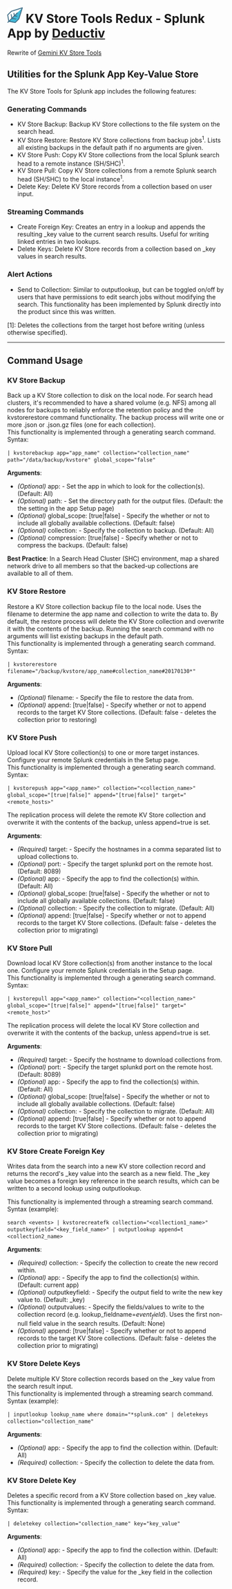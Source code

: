 # ![App icon](static/appIcon.png) KV Store Tools Redux - Splunk App by [Deductiv](https://www.deductiv.net/)  
Rewrite of [Gemini KV Store Tools](https://splunkbase.splunk.com/app/3536/)

## Utilities for the Splunk App Key-Value Store

The KV Store Tools for Splunk app includes the following features:
### Generating Commands  
- KV Store Backup: Backup KV Store collections to the file system on the search head.  
- KV Store Restore: Restore KV Store collections from backup jobs<sup>1</sup>.  Lists all existing backups in the default path if no arguments are given.
- KV Store Push: Copy KV Store collections from the local Splunk search head to a remote instance (SH/SHC)<sup>1</sup>.  
- KV Store Pull: Copy KV Store collections from a remote Splunk search head (SH/SHC) to the local instance<sup>1</sup>.  
- Delete Key: Delete KV Store records from a collection based on user input.  
### Streaming Commands
- Create Foreign Key: Creates an entry in a lookup and appends the resulting _key value to the current search results.  Useful for writing linked entries in two lookups.  
- Delete Keys: Delete KV Store records from a collection based on _key values in search results.  
### Alert Actions
- Send to Collection: Similar to outputlookup, but can be toggled on/off by users that have permissions to edit search jobs without modifying the search. This functionality has been implemented by Splunk directly into the product since this was written.  

[1]: Deletes the collections from the target host before writing (unless otherwise specified).  

* * *  
## Command Usage  

### KV Store Backup  
Back up a KV Store collection to disk on the local node.  For search head clusters, it's recommended to have a shared volume (e.g. NFS) among all nodes for backups to reliably enforce the retention policy and the kvstorerestore command functionality.  The backup process will write one or more .json or .json.gz files (one for each collection).  
This functionality is implemented through a generating search command.  Syntax:  

    | kvstorebackup app="app_name" collection="collection_name" path="/data/backup/kvstore" global_scope="false"  

**Arguments**:

- *(Optional)* app: <string> - Set the app in which to look for the collection(s).  (Default: All)
- *(Optional)* path: <string> - Set the directory path for the output files. (Default: the the setting in the app Setup page)
- *(Optional)* global_scope: [true|false] - Specify the whether or not to include all globally available collections. (Default: false)
- *(Optional)* collection: <string> - Specify the collection to backup. (Default: All)
- *(Optional)* compression: [true|false] - Specify whether or not to compress the backups. (Default: false)

**Best Practice**: In a Search Head Cluster (SHC) environment, map a shared network drive to all members so that the backed-up collections are available to all of them.

### KV Store Restore  
Restore a KV Store collection backup file to the local node.  Uses the filename to determine the app name and collection to write the data to.  By default, the restore process will delete the KV Store collection and overwrite it with the contents of the backup.  Running the search command with no arguments will list existing backups in the default path.  
This functionality is implemented through a generating search command.  Syntax:  

    | kvstorerestore filename="/backup/kvstore/app_name#collection_name#20170130*"  

**Arguments**:

- *(Optional)* filename: <string> - Specify the file to restore the data from.
- *(Optional)* append: [true|false] - Specify whether or not to append records to the target KV Store collections. (Default: false - deletes the collection prior to restoring)

### KV Store Push  
Upload local KV Store collection(s) to one or more target instances.  Configure your remote Splunk credentials in the Setup page.  
This functionality is implemented through a generating search command.  Syntax:  

    | kvstorepush app="<app_name>" collection="<collection_name>" global_scope="[true|false]" append="[true|false]" target="<remote_hosts>"  

The replication process will delete the remote KV Store collection and overwrite it with the contents of the backup, unless append=true is set.

**Arguments**:

- *(Required)* target: <string> - Specify the hostnames in a comma separated list to upload collections to.
- *(Optional)* port: <integer> - Specify the target splunkd port on the remote host. (Default: 8089)
- *(Optional)* app: <string> - Specify the app to find the collection(s) within. (Default: All)
- *(Optional)* global_scope: [true|false] - Specify the whether or not to include all globally available collections. (Default: false)
- *(Optional)* collection: <string> - Specify the collection to migrate. (Default: All)
- *(Optional)* append: [true|false] - Specify whether or not to append records to the target KV Store collections. (Default: false - deletes the collection prior to migrating)

### KV Store Pull
Download local KV Store collection(s) from another instance to the local one.  Configure your remote Splunk credentials in the Setup page.  
This functionality is implemented through a generating search command.  Syntax:  

    | kvstorepull app="<app_name>" collection="<collection_name>" global_scope="[true|false]" append="[true|false]" target="<remote_host>"  

The replication process will delete the local KV Store collection and overwrite it with the contents of the backup, unless append=true is set.

**Arguments**:

- *(Required)* target: <string> - Specify the hostname to download collections from.
- *(Optional)* port: <integer> - Specify the target splunkd port on the remote host. (Default: 8089)
- *(Optional)* app: <string> - Specify the app to find the collection(s) within. (Default: All)
- *(Optional)* global_scope: [true|false] - Specify the whether or not to include all globally available collections. (Default: false)
- *(Optional)* collection: <string> - Specify the collection to migrate. (Default: All)
- *(Optional)* append: [true|false] - Specify whether or not to append records to the target KV Store collections. (Default: false - deletes the collection prior to migrating)

### KV Store Create Foreign Key  
Writes data from the search into a new KV store collection record and returns the record's _key value into the search as a new field.  The _key value becomes a foreign key reference in the search results, which can be written to a second lookup using outputlookup.  

This functionality is implemented through a streaming search command.  Syntax (example):  

    search <events> | kvstorecreatefk collection="<collection1_name>" outputkeyfield="<key_field_name>" | outputlookup append=t <collection2_name>

**Arguments**:

- *(Required)* collection: <string> - Specify the collection to create the new record within.  
- *(Optional)* app: <string> - Specify the app to find the collection(s) within. (Default: current app)  
- *(Optional)* outputkeyfield: <string> - Specify the output field to write the new key value to. (Default: _key)  
- *(Optional)* outputvalues: <kvpairs> - Specify the fields/values to write to the collection record (e.g. lookup_fieldname=$event_field$). Uses the first non-null field value in the search results.  (Default: None)  
- *(Optional)* append: [true|false] - Specify whether or not to append records to the target KV Store collections. (Default: false - deletes the collection prior to migrating)  

### KV Store Delete Keys
Delete multiple KV Store collection records based on the _key value from the search result input.  
This functionality is implemented through a streaming search command.  Syntax (example):  

    | inputlookup lookup_name where domain="*splunk.com" | deletekeys collection="collection_name"  

**Arguments**:

- *(Optional)* app: <string> - Specify the app to find the collection within. (Default: All)
- *(Required)* collection: <string> - Specify the collection to delete the data from.

### KV Store Delete Key
Deletes a specific record from a KV Store collection based on _key value.  
This functionality is implemented through a generating search command.  Syntax:  

    | deletekey collection="collection_name" key="key_value"  

**Arguments**:

- *(Optional)* app: <string> - Specify the app to find the collection within. (Default: All)
- *(Required)* collection: <string> - Specify the collection to delete the data from.
- *(Required)* key: <string> - Specify the value for the _key field in the collection record.
